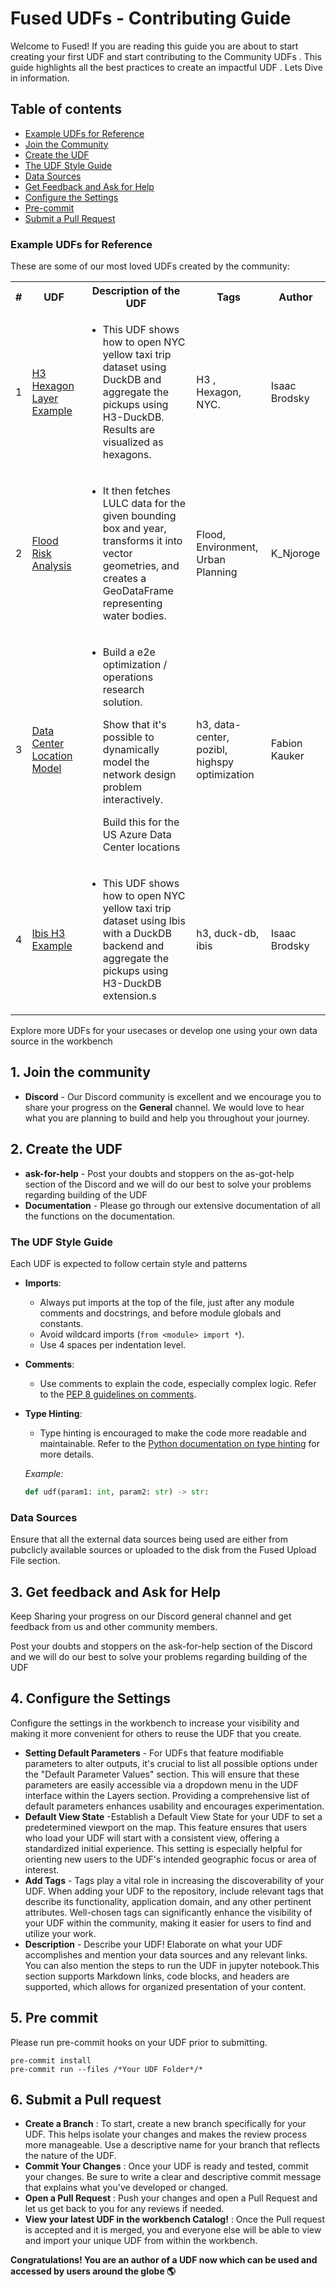 # Fused UDFs - Contributing Guide

Welcome to Fused! If you are reading this guide you are about to start creating your first UDF and start contributing to the Community UDFs . This guide highlights all the best practices to create an impactful UDF . Lets Dive in information.

## Table of contents

- [Example UDFs for Reference](#example-udfs-for-reference)
- [Join the Community](#1-join-the-community)
- [Create the UDF](#2-create-the-udf)
- [The UDF Style Guide](#the-udf-style-guide)
- [Data Sources](#data-sources)
- [Get Feedback and Ask for Help](#3-get-feedback-and-ask-for-help)
- [Configure the Settings](#4-configure-the-settings)
- [Pre-commit](#5-pre-commit)
- [Submit a Pull Request](#6-submit-a-pull-request)

### Example UDFs for Reference

These are some of our most loved UDFs created by the community:

<table>
  <tr>
    <th>#</th>
    <th>UDF</th>
    <th>Description of the UDF</th>
    <th>Tags</th>
    <th>Author</th>
  </tr>
 
  <tr>
    <td>1</td>
    <td><a href="H3 Hexagon Layer Example">H3 Hexagon Layer Example</a></td>
    <td><ul>
          <li>This UDF shows how to open NYC yellow taxi trip dataset using DuckDB and aggregate the pickups using H3-DuckDB. Results are visualized as hexagons.</li>
        </ul>
    </td>
    <td>H3 , Hexagon, NYC.</td>
    <td>Isaac Brodsky</td>

  </tr>
   <tr>
    <td>2</td>
    <td><a href="Flood Risk Analysis">Flood Risk Analysis</a></td>
    <td><ul>
          <li>It then fetches LULC data for the given bounding box and year, transforms it into vector geometries, and creates a GeoDataFrame representing water bodies. </li>
        </ul>
    </td>
    <td>Flood, Environment, Urban Planning</td>
        <td>K_Njoroge</td>

  </tr>
    <tr>
    <td>3</td>
    <td><a href="https://github.com/fusedio/udfs/tree/contribute-md/community/fhk/data_center_location_model">Data Center Location Model</a></td>
    <td><ul>
          <li>Build a e2e optimization / operations research solution.

Show that it's possible to dynamically model the network design problem interactively.

Build this for the US Azure Data Center locations</li>

</ul>
</td>
<td> h3, data-center, pozibl, highspy optimization </td>
<td> Fabion Kauker </td>

  </tr>
      <tr>
    <td>4</td>
    <td><a href="https://github.com/fusedio/udfs/tree/contribute-md/community/samlalwani/Ibis_H3_Example">Ibis H3 Example</a></td>
    <td><ul>
          <li>This UDF shows how to open NYC yellow taxi trip dataset using Ibis with a DuckDB backend and aggregate the pickups using H3-DuckDB extension.s</li>
        </ul>
    </td>
    <td> h3, duck-db, ibis </td>
    <td> Isaac Brodsky </td>

  </tr>

</table>

Explore more UDFs for your usecases or develop one using your own data source in the workbench

## 1. Join the community

- **Discord** - Our Discord community is excellent and we encourage you to share your progress on the **General** channel. We would love to hear what you are planning to build and help you throughout your journey.

## 2. Create the UDF

- **ask-for-help** - Post your doubts and stoppers on the as-got-help section of the Discord and we will do our best to solve your problems regarding building of the UDF
- **Documentation** - Please go through our extensive documentation of all the functions on the documentation.

### The UDF Style Guide

Each UDF is expected to follow certain style and patterns

- **Imports**:
  - Always put imports at the top of the file, just after any module comments and docstrings, and before module globals and constants.
  - Avoid wildcard imports (`from <module> import *`).
  - Use 4 spaces per indentation level.
- **Comments**:

  - Use comments to explain the code, especially complex logic. Refer to the [PEP 8 guidelines on comments](https://peps.python.org/pep-0008/#comments).

- **Type Hinting**:

  - Type hinting is encouraged to make the code more readable and maintainable. Refer to the [Python documentation on type hinting](https://docs.python.org/3/library/typing.html) for more details.

  _Example:_

  ```python
  def udf(param1: int, param2: str) -> str:
  ```

### Data Sources

Ensure that all the external data sources being used are either from pubclicly available sources or uploaded to the disk from the Fused Upload File section.

## 3. Get feedback and Ask for Help

Keep Sharing your progress on our Discord general channel and get feedback from us and other community members.

Post your doubts and stoppers on the ask-for-help section of the Discord and we will do our best to solve your problems regarding building of the UDF

## 4. Configure the Settings

Configure the settings in the workbench to increase your visibility and making it more convenient for others to reuse the UDF that you create.

- **Setting Default Parameters** - For UDFs that feature modifiable parameters to alter outputs, it's crucial to list all possible options under the "Default Parameter Values" section. This will ensure that these parameters are easily accessible via a dropdown menu in the UDF interface within the Layers section. Providing a comprehensive list of default parameters enhances usability and encourages experimentation.
- **Default View State** -Establish a Default View State for your UDF to set a predetermined viewport on the map. This feature ensures that users who load your UDF will start with a consistent view, offering a standardized initial experience. This setting is especially helpful for orienting new users to the UDF's intended geographic focus or area of interest.
- **Add Tags** - Tags play a vital role in increasing the discoverability of your UDF. When adding your UDF to the repository, include relevant tags that describe its functionality, application domain, and any other pertinent attributes. Well-chosen tags can significantly enhance the visibility of your UDF within the community, making it easier for users to find and utilize your work.
- **Description** - Describe your UDF! Elaborate on what your UDF accomplishes and mention your data sources and any relevant links. You can also mention the steps to run the UDF in jupyter notebook.This section supports Markdown links, code blocks, and headers are supported, which allows for organized presentation of your content.

## 5. Pre commit

Please run pre-commit hooks on your UDF prior to submitting.

```
pre-commit install
pre-commit run --files /*Your UDF Folder*/*
```

## 6. Submit a Pull request

- **Create a Branch** : To start, create a new branch specifically for your UDF. This helps isolate your changes and makes the review process more manageable. Use a descriptive name for your branch that reflects the nature of the UDF.
- **Commit Your Changes** : Once your UDF is ready and tested, commit your changes. Be sure to write a clear and descriptive commit message that explains what you've developed or changed.
- **Open a Pull Request** : Push your changes and open a Pull Request and let us get back to you for any reviews if needed.
- **View your latest UDF in the workbench Catalog!** : Once the Pull request is accepted and it is merged, you and everyone else will be able to view and import your unique UDF from within the workbench.

**Congratulations! You are an author of a UDF now which can be used and accessed by users around the globe 🌎**
